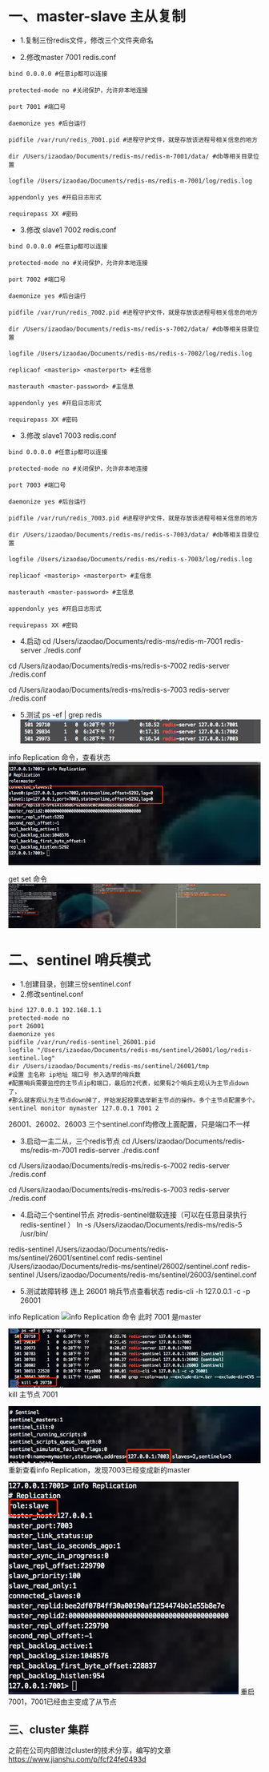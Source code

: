 # 一、master-slave 主从复制

- 1.复制三份redis文件，修改三个文件夹命名 


- 2.修改master 7001  redis.conf
 ```shell script
bind 0.0.0.0 #任意ip都可以连接

protected-mode no #关闭保护，允许非本地连接

port 7001 #端口号

daemonize yes #后台运行

pidfile /var/run/redis_7001.pid #进程守护文件，就是存放该进程号相关信息的地方

dir /Users/izaodao/Documents/redis-ms/redis-m-7001/data/ #db等相关目录位置

logfile /Users/izaodao/Documents/redis-ms/redis-m-7001/log/redis.log

appendonly yes #开启日志形式

requirepass XX #密码
```

- 3.修改 slave1 7002 redis.conf
```shell script
bind 0.0.0.0 #任意ip都可以连接

protected-mode no #关闭保护，允许非本地连接

port 7002 #端口号

daemonize yes #后台运行

pidfile /var/run/redis_7002.pid #进程守护文件，就是存放该进程号相关信息的地方

dir /Users/izaodao/Documents/redis-ms/redis-s-7002/data/ #db等相关目录位置　　

logfile /Users/izaodao/Documents/redis-ms/redis-s-7002/log/redis.log

replicaof <masterip> <masterport> #主信息

masterauth <master-password> #主信息

appendonly yes #开启日志形式

requirepass XX #密码
```

- 3.修改 slave1 7003 redis.conf
```shell script
bind 0.0.0.0 #任意ip都可以连接

protected-mode no #关闭保护，允许非本地连接

port 7003 #端口号

daemonize yes #后台运行

pidfile /var/run/redis_7003.pid #进程守护文件，就是存放该进程号相关信息的地方

dir /Users/izaodao/Documents/redis-ms/redis-s-7003/data/ #db等相关目录位置　　

logfile /Users/izaodao/Documents/redis-ms/redis-s-7003/log/redis.log

replicaof <masterip> <masterport> #主信息

masterauth <master-password> #主信息

appendonly yes #开启日志形式

requirepass XX #密码
```

- 4.启动
cd /Users/izaodao/Documents/redis-ms/redis-m-7001
redis-server  ./redis.conf

cd /Users/izaodao/Documents/redis-ms/redis-s-7002
redis-server  ./redis.conf

cd /Users/izaodao/Documents/redis-ms/redis-s-7003
redis-server  ./redis.conf

- 5.测试
ps -ef | grep redis
![ps -ef | grep redis](/Week_12/img/grep.png)

info Replication 命令，查看状态
![info Replication 命令](/Week_12/img/ms.png)

get  set 命令
![get set 命令](/Week_12/img/ms_get_set.png)

# 二、sentinel 哨兵模式
- 1.创建目录，创建三份sentinel.conf
- 2.修改sentinel.conf
```shell script
bind 127.0.0.1 192.168.1.1
protected-mode no
port 26001
daemonize yes
pidfile /var/run/redis-sentinel_26001.pid
logfile "/Users/izaodao/Documents/redis-ms/sentinel/26001/log/redis-sentinel.log"
dir /Users/izaodao/Documents/redis-ms/sentinel/26001/tmp
#设置 主名称 ip地址 端口号 参入选举的哨兵数
#配置哨兵需要监控的主节点ip和端口，最后的2代表，如果有2个哨兵主观认为主节点down了，
#那么就客观认为主节点down掉了，开始发起投票选举新主节点的操作。多个主节点配置多个。
sentinel monitor mymaster 127.0.0.1 7001 2
```
26001、26002、26003 三个sentinel.conf均修改上面配置，只是端口不一样

- 3.启动一主二从，三个redis节点
cd /Users/izaodao/Documents/redis-ms/redis-m-7001
redis-server  ./redis.conf

cd /Users/izaodao/Documents/redis-ms/redis-s-7002
redis-server  ./redis.conf

cd /Users/izaodao/Documents/redis-ms/redis-s-7003
redis-server  ./redis.conf

- 4.启动三个sentinel节点
对redis-sentinel做软连接（可以在任意目录执行redis-sentinel ）
ln -s /Users/izaodao/Documents/redis-ms/redis-5   /usr/bin/

redis-sentinel /Users/izaodao/Documents/redis-ms/sentinel/26001/sentinel.conf
redis-sentinel /Users/izaodao/Documents/redis-ms/sentinel/26002/sentinel.conf
redis-sentinel /Users/izaodao/Documents/redis-ms/sentinel/26003/sentinel.conf

- 5.测试故障转移
连上 26001 哨兵节点查看状态
redis-cli -h 127.0.0.1 -c -p 26001

info Replication
![info Replication 命令](/Week_12/img/sentinel_info_before.png)
此时 7001 是master

![kill 命令](/Week_12/img/sentinel_kill.png)
kill 主节点 7001

![info 命令](/Week_12/img/sentinel_new_master.png)
重新查看info Replication，发现7003已经变成新的master

![info 命令](/Week_12/img/sentinel_reset_slave.png)
重启7001，7001已经由主变成了从节点

## 三、cluster 集群

之前在公司内部做过cluster的技术分享，编写的文章 https://www.jianshu.com/p/fcf24fe0493d











